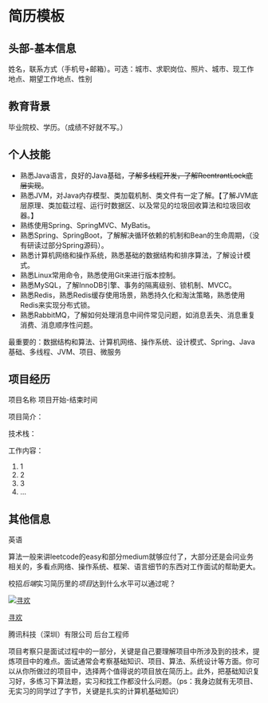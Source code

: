 # 简历模板

## 头部-基本信息

姓名，联系方式（手机号+邮箱）。可选：城市、求职岗位、照片、城市、现工作地点、期望工作地点、性别 

## 教育背景

毕业院校、学历。（成绩不好就不写。）

## 个人技能

- 熟悉Java语言，良好的Java基础，~~了解多线程开发，了解ReentrantLock底层实现~~。
- 熟悉JVM，对Java内存模型、类加载机制、类文件有一定了解。【了解JVM底层原理、类加载过程、运行时数据区、以及常见的垃圾回收算法和垃圾回收器。】
- 熟练使用Spring、SpringMVC、MyBatis。
- 熟悉Spring、SpringBoot，了解解决循环依赖的机制和Bean的生命周期，（没有研读过部分Spring源码）。
- 熟悉计算机网络和操作系统，熟悉基础的数据结构和排序算法，了解设计模式。
- 熟悉Linux常用命令，熟悉使用Git来进行版本控制。
- 熟悉MySQL，了解InnoDB引擎、事务的隔离级别、锁机制、MVCC。
- 熟悉Redis，熟悉Redis缓存使用场景，熟悉持久化和淘汰策略，熟悉使用Redis来实现分布式锁。
- 熟悉RabbitMQ，了解如何处理消息中间件常见问题，如消息丢失、消息重复消费、消息顺序性问题。

最重要的：数据结构和算法、计算机网络、操作系统、设计模式、Spring、Java基础、多线程、JVM、项目、微服务

## 项目经历

项目名称																				项目开始-结束时间

项目简介：

技术栈：

工作内容：

1. 1
2. 2
3. 3
4. ...



## 其他信息

英语

算法一般来讲leetcode的easy和部分medium就够应付了，大部分还是会问业务相关的，多看点网络、操作系统、框架、语言细节的东西对工作面试的帮助更大。

 

校招*后端*实习简历里的*项目*达到什么水平可以通过呢？

[![寻欢](https://pic2.zhimg.com/50/v2-7042448c861a9b818eab8c7848636248_s.jpg?source=4e949a73)](https://www.zhihu.com/people/zzLikezz)

[寻欢](https://www.zhihu.com/people/zzLikezz)[](https://www.zhihu.com/question/48510028)

腾讯科技（深圳）有限公司 后台工程师

项目考察只是面试过程中的一部分，关键是自己要理解项目中所涉及到的技术，提炼项目中的难点。面试通常会考察基础知识、项目、算法、系统设计等方面。你可以从你所做过的项目中，选择两个值得说的项目放在简历上。此外，把基础知识复习好，多练习下算法题，实习和找工作都没什么问题。（ps：我身边就有无项目、无实习的同学过了字节，关键是扎实的计算机基础知识）
